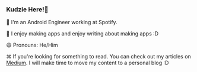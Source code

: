 ### Kudzie Here!👋

📝 I'm an Android Engineer working at Spotify.

🎹 I enjoy making apps and enjoy writing about making apps :D 

😄 Pronouns: He/Him

⌘ If you're looking for something to read. You can check out my articles on [Medium](https://kudzie.medium.com/). I will make time to move my content to a personal blog :D

